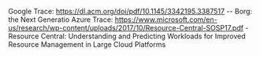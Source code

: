 Google Trace: https://dl.acm.org/doi/pdf/10.1145/3342195.3387517 -- Borg: the Next Generatio
Azure Trace: https://www.microsoft.com/en-us/research/wp-content/uploads/2017/10/Resource-Central-SOSP17.pdf - Resource Central: Understanding and Predicting Workloads for Improved Resource Management in Large Cloud Platforms
